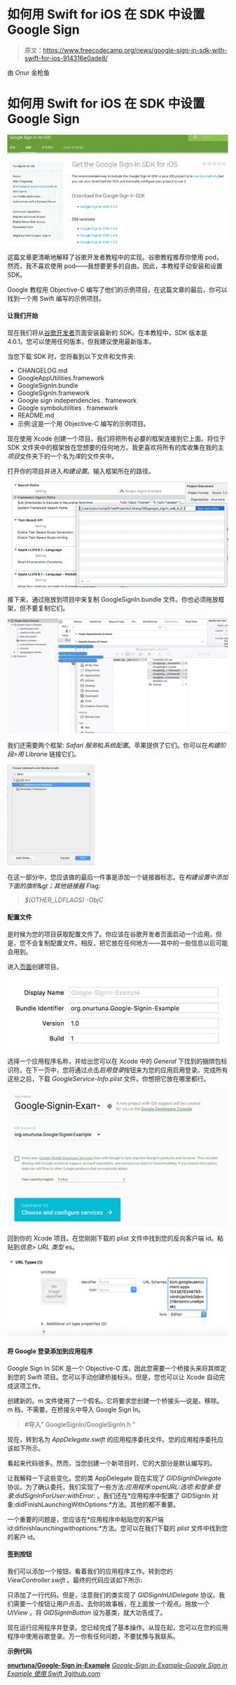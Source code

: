 # 如何用 Swift for iOS 在 SDK 中设置 Google Sign

> 原文：<https://www.freecodecamp.org/news/google-sign-in-sdk-with-swift-for-ios-914316e0ade8/>

由 Onur 金枪鱼

# 如何用 Swift for iOS 在 SDK 中设置 Google Sign

![1*5rAHwA7P4HkBR9S2Gc7e4w](img/2ee20957b791c5b2303b6999d0199ccc.png)

这篇文章更清晰地解释了谷歌开发者教程中的实现。谷歌教程推荐你使用 pod，然而，我不喜欢使用 pod——我想要更多的自由。因此，本教程手动安装和设置 SDK。

Google 教程用 Objective-C 编写了他们的示例项目，在这篇文章的最后，你可以找到一个用 Swift 编写的示例项目。

#### **让我们开始**

现在我们将从[谷歌开发者](https://developers.google.com/identity/sign-in/ios/sdk/)页面安装最新的 SDK。在本教程中，SDK 版本是 4.0.1。您可以使用任何版本，但我建议使用最新版本。

当您下载 SDK 时，您将看到以下文件和文件夹:

*   CHANGELOG.md
*   GoogleAppUtilities.framework
*   GoogleSignIn.bundle
*   GoogleSignIn.framework
*   Google sign independencies . framework
*   Google symbolutilities . framework
*   README.md
*   示例:这是一个用 Objective-C 编写的示例项目。

现在使用 Xcode 创建一个项目。我们将把所有必要的框架连接到它上面。将位于 SDK 文件夹中的框架放在您想要的任何地方。我更喜欢将所有的库收集在我的主*项目*文件夹下的一个名为*库*的文件夹中。

打开你的项目并进入*构建设置*。输入框架所在的路径。

![1*HH3_B3TbZkv1e11e9GvgkA](img/86ac995ba1d2942a522d60dacca58e0f.png)

接下来，通过拖放到项目中来复制 GoogleSignIn.bundle 文件。你也必须拖放框架，但不要复制它们。

![1*d_l_eX7V4mZJDTbGtsGL1A](img/b24989234d557073b0ee2cae21d1868a.png)

我们还需要两个框架: *Safari 服务*和*系统配置*。苹果提供了它们。你可以在*构建阶段>用 Librar*ie 链接它们。

![1*iTZekslyv8-UM04rmapsvw](img/96a22d317d40341897f32aca130272f6.png)

在这一部分中，您应该做的最后一件事是添加一个链接器标志。在*构建设置中添加下面的旗帜*&g*t；其他链接器 Fl*ag:

> *$(OTHER_LDFLAGS) -ObjC*

#### **配置文件**

是时候为您的项目获取配置文件了。你应该在谷歌开发者页面启动一个应用。但是，您不会复制配置文件。相反，把它放在任何地方——其中的一些信息以后可能会用到。

进入[页面](https://developers.google.com/mobile/add?platform=ios&cntapi=signin&cnturl=https:%2F%2Fdevelopers.google.com%2Fidentity%2Fsign-in%2Fios%2Fsign-in%3Fconfigured%3Dtrue&cntlbl=Continue%20Adding%20Sign-In)创建项目。

![1*mHBTHeMtK7FDdCuBATF_mQ](img/183a4d8f6059899e51f207c7ac3025bc.png)

选择一个应用程序名称，并给出您可以在 Xcode 中的 *General* 下找到的捆绑包标识符。在下一页中，您将通过点击*启用登录*按钮来为您的应用启用登录。完成所有这些之后，下载 *GoogleService-Info.plist* 文件。你想把它放在哪里都行。

![1*Ajc6yD2HOS91ASPdndmMHg](img/2520e07a1fc9a7eeee136f82a444a1a8.png)

回到你的 Xcode 项目。在您刚刚下载的 plist 文件中找到您的反向客户端 id。粘贴到*信息> URL 类型* es。

![1*34A0vm7Cf4k-YccveODqbQ](img/57ddfa287707d093d3514154e85661aa.png)

#### **将 Google 登录添加到应用程序**

Google Sign In SDK 是一个 Objective-C 库，因此您需要一个桥接头来将其绑定到您的 Swift 项目。您可以手动创建桥接标头。但是，您也可以让 Xcode 自动完成这项工作。

创建新的。m 文件使用了一个假名。它将要求您创建一个桥接头—说是。移除。m 档，不需要。在桥接头中导入 Google Sign In。

> #导入" GoogleSignIn/GoogleSignIn.h "

现在，转到名为 *AppDelegate.swift* 的应用程序委托文件。您的应用程序委托应该如下所示。

看起来代码很多。然而，当您创建一个新项目时，它的大部分是默认编写的。

让我解释一下这些变化。您的类 AppDelegate 现在实现了 *GIDSignInDelegate* 协议。为了确认委托，我们实现了一些方法:*应用程序:openURL:选项:*和*登录:登录:didSignInForUser:withError:* 。我们还在*应用程序中配置了 GIDSignIn 对象:didFinishLaunchingWithOptions:*方法。其他的都不重要。

一个重要的问题是，您应该在*应用程序中粘贴您的客户端 id:difinishlaunchingwithoptions:*方法。您可以在我们下载的 *plist* 文件中找到您的客户 id。

#### **签到按钮**

我们可以添加一个按钮，看着我们的应用程序工作。转到您的 *ViewController.swift* 。最终的代码应该如下所示:

只添加了一行代码。但是，注意我们的类实现了 *GIDSignInUIDelegate* 协议。我们需要一个按钮让用户点击。去你的故事板，在上面放一个观点。拖放一个 *UIView* 。将 *GIDSignInButton* 设为基类，就大功告成了。

现在运行应用程序并登录。您已经完成了基本操作。从现在起，您可以在您的应用程序中使用谷歌登录。万一你有任何问题，不要犹豫与我联系。

**示例代码**

[**onurtuna/Google-Sign in-Example**](https://github.com/onurtuna/Google-Signin-Example)
[*Google-Sign in-Example-Google Sign in Example 使用 Swift 3*github.com](https://github.com/onurtuna/Google-Signin-Example)